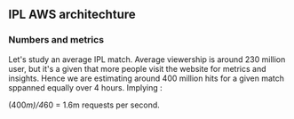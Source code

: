 ## IPL AWS architechture 

### Numbers and metrics 

Let's study an average IPL match. Average viewership is around 230 million user, but it's a given that more people visit the website for metrics and insights. Hence we are estimating around 400 million hits for a given match sppanned equally over 4 hours. Implying :

(400*m)/4*60 = 1.6m requests per second.
